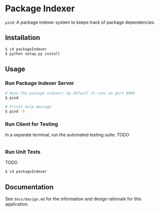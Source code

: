 # Package Indexer

`pind`: A package indexer system to keeps track of package dependencies.

## Installation

```bash
$ cd packageIndexer
$ python setup.py install
```

## Usage

### Run Package Indexer Server

```bash
# Runs the package indexer; by default it runs on port 8080
$ pind

# Prints help message
$ pind -h
```

### Run Client for Testing

In a separate terminal, run the automated testing suite:
TODO

```bash
```

### Run Unit Tests
TODO

```bash
$ cd packageIndexer
```

## Documentation

See `docs/design.md` for the information and design rationale for this application.
